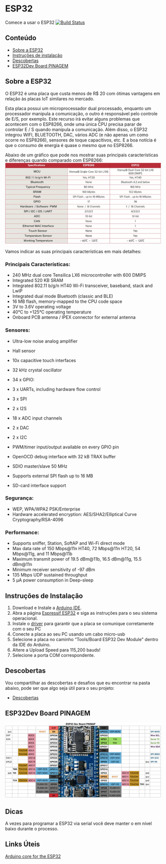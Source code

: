 # ESP32
Comece a usar o ESP32
[![Build Status](https://travis-ci.org/espressif/arduino-esp32.svg?branch=master)](https://travis-ci.org/espressif/arduino-esp32)


## Conteúdo
- [Sobre a ESP32](#sobre-ESP32)
- [Instruções de instalação](#instruções-de-instalação)
- [Descobertas](#descobertas)
- [ESP32Dev Board PINAGEM](#esp32dev-board-pinagem)

## Sobre a ESP32

O ESP32 é uma placa que custa menos de R$ 20 com ótimas vantagens em relação às placas IoT similares no mercado.

Esta placa possui um microprocessador dual processado, enquanto um processador manipula a comunicação, o outro é responsável pelo controle de E/S, por exemplo. Este recurso irá evitar alguns problemas que acontecem com o ESP8266, onde uma única CPU precisa parar de controlar E / S quando manipula a comunicação. Além disso, o ESP32 integrou WIFI, BLUETOOTH, DAC, vários ADC (e não apenas um como ocorre no ESP8266), sensores de toque capacitivos, etc. E a boa notícia é que o consumo de energia é quase o mesmo que no ESP8266.

Abaixo de um gráfico que pode nos mostrar suas principais características e diferenças quando comparado com ESP8266:
![oi](/docs/ESP8266_vs_ESP32.png)

Vamos indicar as suas principais características em mais detalhes:

### Principais Características:

- 240 MHz dual core Tensilica LX6 microcontroller with 600 DMIPS
- Integrated 520 KB SRAM
- Integrated 802.11 b/g/n HT40 Wi-Fi transceiver, baseband, stack and LwIP
- Integrated dual mode Bluetooth (classic and BLE)
- 16 MB flash, memory-mapped to the CPU code space
- 3V to 3.6V operating voltage
- 40°C to +125°C operating temperature
- Onboard PCB antenna / IPEX connector for external antenna

### Sensores:

- Ultra-low noise analog amplifier
- Hall sensor
- 10x capacitive touch interfaces
- 32 kHz crystal oscillator
- 34 x GPIO:


- 3 x UARTs, including hardware flow control
- 3 x SPI
- 2 x I2S
- 18 x ADC input channels
- 2 x DAC
- 2 x I2C
- PWM/timer input/output available on every GPIO pin
- OpenOCD debug interface with 32 kB TRAX buffer
- SDIO master/slave 50 MHz
- Supports external SPI flash up to 16 MB
- SD-card interface support

### Segurança:

- WEP, WPA/WPA2 PSK/Enterprise
- Hardware accelerated encryption: AES/SHA2/Elliptical Curve Cryptography/RSA-4096

### Performance:

- Supports sniffer, Station, SoftAP and Wi-Fi direct mode
- Max data rate of 150 Mbps@11n HT40, 72 Mbps@11n HT20, 54 Mbps@11g, and 11 Mbps@11b
- Maximum transmit power of 19.5 dBm@11b, 16.5 dBm@11g, 15.5 dBm@11n
- Minimum receiver sensitivity of -97 dBm
- 135 Mbps UDP sustained throughput
- 5 μA power consumption in Deep-sleep


## Instruções de Instalação

1. Download e Instale a [Arduino IDE](https://www.arduino.cc/en/Main/Software). 
1. Abra a página [Espressif ESP32](https://github.com/espressif/arduino-esp32/blob/master/README.md#installation-instructions "Instalation Instructions ") e siga as instruções para o seu sistema operacional. 
1. Instale o [driver](http://www.silabs.com/products/mcu/pages/usbtouartbridgevcpdrivers.aspx) para garantir que a placa se comunique corretamente com o seu PC
1. Conecte a placa ao seu PC usando um cabo micro-usb
1. Selecione a placa no caminho “Tools/Board ESP32 Dev Module" dentro da IDE do Arduino.
1. Altere a Upload Speed para 115,200 bauds!
1. Selecione a porta COM correspondente.

## Descobertas
Vou compartilhar as descobertas e desafios que eu encontrar na pasta abaixo, pode ser que algo seja útil para o seu projeto:

+ [Descobertas](descobertas/)

## ESP32Dev Board PINAGEM

![Pin Functions](docs/esp32_pinmap.png)


## Dicas

A vezes para programar a  ESP32 via serial você deve manter o em nível baixo durante o processo.
## Links Úteis

[Arduino core for the ESP32](https://github.com/espressif/arduino-esp32)

